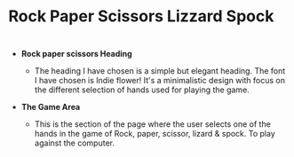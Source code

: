 <h1> Rock Paper Scissors Lizzard Spock </h1>

<p>

</p>


<img>


<h3>

</h3>

<p>

</p>


<ul>
    <li>
        <p><strong>Rock paper scissors Heading</strong></p>
        <ul>
            <li>
                <p>
                The heading I have chosen is a simple but elegant heading. The font I have chosen is Indie flower! It's a minimalistic design with focus on the different selection of hands used for playing the game.
                </p>
            </li>
        </ul>
    </li>
    <li>
        <p>
        <strong>The Game Area</strong>
        </p>
        <ul>
            <li>
            <p>
                This is the section of the page where the user selects one of the hands in the game of Rock, paper, scissor, lizard & spock. To play against the computer.
            </p>
            </li>
        </ul>
    </li>
</ul>